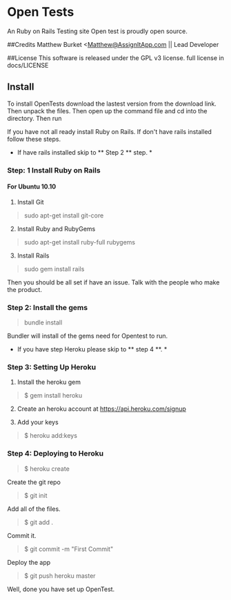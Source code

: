 # Open Tests
An Ruby on Rails Testing site
Open test is proudly open source.

##Credits
Matthew Burket <Matthew@AssignItApp.com || Lead Developer 

##License
This software is released under the GPL v3 license.
full license in docs/LICENSE

## Install
To install OpenTests download the lastest version from the download link.
Then unpack the files. Then open up the command file and cd into the directory. Then run

If you have not all ready install Ruby on Rails. If don't have rails installed follow these steps. 
* If have rails installed skip to ** Step 2 ** step. *

### Step: 1 Install Ruby on Rails

#### For Ubuntu 10.10

1. Install Git

> sudo apt-get install git-core

2. Install Ruby and RubyGems

> sudo apt-get install ruby-full rubygems

3. Install Rails

> sudo gem install rails

Then you should be all set if have an issue. Talk with the people who make the product.

### Step 2: Install the gems

> bundle install

Bundler will install of the gems need for Opentest to run.

* If you have step Heroku please skip to ** step 4 **. *

### Step 3: Setting Up Heroku

1. Install the heroku gem 

> $ gem install heroku

2. Create an heroku account at https://api.heroku.com/signup

3. Add your keys

> $ heroku add:keys

### Step 4: Deploying to Heroku

> $ heroku create

Create the git repo

> $ git init

Add all of the files.

> $ git add .

Commit it.

> $ git commit -m "First Commit"

Deploy the app

> $ git push heroku master

Well, done you have set up OpenTest.
